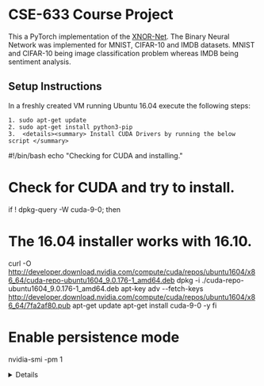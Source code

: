 # CSE-633 Course Project 
This a PyTorch implementation of the [XNOR-Net](https://github.com/allenai/XNOR-Net). The Binary Neural Network was implemented for MNIST, CIFAR-10 and IMDB datasets. MNIST and CIFAR-10 being image classification problem whereas IMDB being sentiment analysis. 

## Setup Instructions
In a freshly created VM running Ubuntu 16.04 execute the following steps:

    1. sudo apt-get update 
    2. sudo apt-get install python3-pip
    3.  <details><summary> Install CUDA Drivers by running the below script </summary>
#!/bin/bash
echo "Checking for CUDA and installing."
# Check for CUDA and try to install.
if ! dpkg-query -W cuda-9-0; then
  # The 16.04 installer works with 16.10.
  curl -O http://developer.download.nvidia.com/compute/cuda/repos/ubuntu1604/x86_64/cuda-repo-ubuntu1604_9.0.176-1_amd64.deb
  dpkg -i ./cuda-repo-ubuntu1604_9.0.176-1_amd64.deb
  apt-key adv --fetch-keys http://developer.download.nvidia.com/compute/cuda/repos/ubuntu1604/x86_64/7fa2af80.pub
  apt-get update
  apt-get install cuda-9-0 -y
fi
# Enable persistence mode
nvidia-smi -pm 1
<details>


    4. pip3 install torch torchvision

    5. pip3 install torchtext

    6. pip3 install -U spacy

    7. python3 -m spacy download en

    8. pip3 install tensorboardX


## MNIST
LeNet-5 structure for the MNIST dataset. The implementation uses the dataset reader provided by [torchvision](https://github.com/pytorch/vision). To run the training:
```bash
$ cd <Repository Root>/MNIST/
$ python main.py
```

The training records the best model. To evaluate the pretrained model:
```bash
$ cp <Pretrained Model> <Repository Root>/MNIST/models/
$ python main.py --pretrained models/LeNet_5.best.pth.tar --evaluate
```

## CIFAR-10
NIN structure was used for the CIFAR-10 dataset. You can download the training and validation datasets [here](https://drive.google.com/open?id=0B-7I62GOSnZ8Z0ZCVXFtVnFEaTg) and uncompress the .zip file. To run the training:
```bash
$ cd <Repository Root>/CIFAR_10/
$ ln -s <Datasets Root> data
$ python main.py
```
The training records the best model. To evaluate the pretrained model:
```bash
$ cp <Pretrained Model> <Repository Root>/CIFAR_10/models/
$ python main.py --pretrained models/nin.best.pth.tar --evaluate
```
## IMDB
N-gram models was used for IMDB sentiment analysis. The implementation uses the dataset reader provided by [torchtext](https://github.com/pytorch/text). To run the training:
```bash
$ cd <Repository Root>/IMDB/
$ python main.py
```
